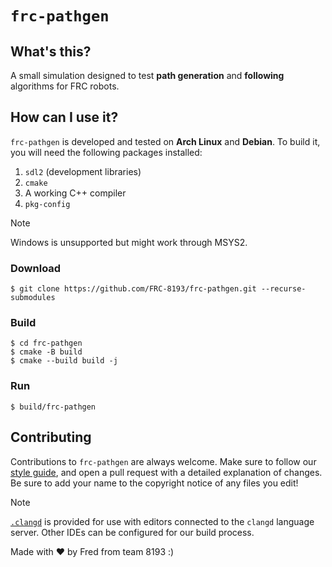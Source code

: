 # `frc-pathgen`
## What's this?
A small simulation designed to test **path generation** and **following** algorithms for FRC robots.
## How can I use it?
`frc-pathgen` is developed and tested on **Arch Linux** and **Debian**. To build it, you will need the following packages installed:
1. `sdl2` (development libraries)
2. `cmake`
3. A working C++ compiler
4. `pkg-config`

> [!NOTE]
> Windows is unsupported but might work through MSYS2.

### Download
```
$ git clone https://github.com/FRC-8193/frc-pathgen.git --recurse-submodules
```
### Build
```
$ cd frc-pathgen
$ cmake -B build
$ cmake --build build -j
```
### Run
```
$ build/frc-pathgen
```
## Contributing
Contributions to `frc-pathgen` are always welcome. Make sure to follow our [style guide](https://github.com/FRC-8193/styleguide), and open a pull request with a detailed explanation of changes.  
Be sure to add your name to the copyright notice of any files you edit!  
> [!NOTE]
> [`.clangd`](.clangd) is provided for use with editors connected to the `clangd` language server. Other IDEs can be configured for our build process.

Made with ❤️ by Fred from team 8193 :)
